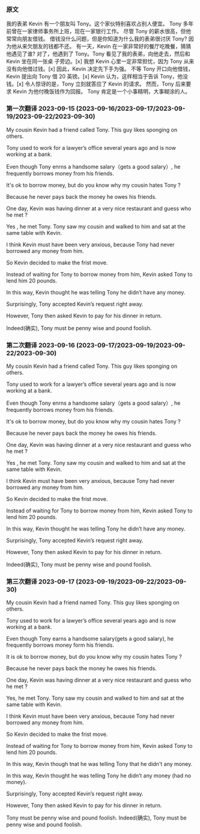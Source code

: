 ### 原文
我的表弟 Kevin 有一个朋友叫 Tony。这个家伙特别喜欢占别人便宜。
Tony 多年前曾在一家律师事务所上班，现在一家银行工作。
尽管 Tony 的薪水很高，但他常常向朋友借钱。
借钱没什么问题，但是你知道为什么我的表弟很讨厌 Tony?
因为他从来欠朋友的钱都不还。
有一天，Kevin 在一家非常好的餐厅吃晚餐，猜猜他遇见了谁?
对了，他遇到了 Tony。Tony 看见了我的表弟，向他走去，然后和 Kevin 坐在同一张桌 子旁边。[x]
我想 Kevin 心里一定非常担忧，因为 Tony 从来没有向他借过钱。[x]
因此，Kevin 决定先下手为强。
不等 Tony 开口向他借钱，Kevin 提出向 Tony 借 20 英镑。[x]
Kevin 认为，这样相当于告诉 Tony，他没钱。[x]
令人惊讶的是，Tony 立刻就答应了 Kevin 的请求。
然而，Tony 后来要求 Kevin 为他付晚饭钱作为回报。
Tony 肯定是一个小事精明，大事糊涂的人。


### 第一次翻译 2023-09-15 (2023-09-16/2023-09-17/2023-09-19/2023-09-22/2023-09-30)
My cousin Kevin had a friend called Tony. This guy likes sponging on others. 

Tony used to work for a lawyer’s office several years ago and is now working at a bank.

Even though Tony enrns a handsome salary（gets a good salary）, he frequently borrows money from his friends.


It's ok to borrow money, but do you know why my cousin hates Tony ?

Because he never pays back the money he owes his friends.

One day, Kevin was having dinner at a very nice restaurant and guess who he met ?

Yes , he met Tony. Tony saw my cousin and walked to him and sat at the same table with Kevin.

I think Kevin must have been very anxious, because Tony had never borrowed any money from him.

So Kevin decided to make the frist move.

Instead of waiting for Tony to borrow money from him, Kevin asked Tony to lend him 20 pounds.

In this way, Kevin thought he was telling Tony he didn’t have any money.

Surprisingly, Tony accepted Kevin’s request right away.

However, Tony then asked Kevin to pay for his dinner in return.

Indeed(确实), Tony must be penny wise and pound foolish.


### 第二次翻译 2023-09-16 (2023-09-17/2023-09-19/2023-09-22/2023-09-30)

My cousin Kevin had a friend called Tony. This guy likes sponging on others. 

Tony used to work for a lawyer’s office several years ago and is now working at a bank.

Even though Tony enrns a handsome salary（gets a good salary）, he frequently borrows money from his friends.


It's ok to borrow money, but do you know why my cousin hates Tony ?

Because he never pays back the money he owes his friends.

One day, Kevin was having dinner at a very nice restaurant and guess who he met ?

Yes , he met Tony. Tony saw my cousin and walked to him and sat at the same table with Kevin.

I think Kevin must have been very anxious, because Tony had never borrowed any money from him.

So Kevin decided to make the frist move.

Instead of waiting for Tony to borrow money from him, Kevin asked Tony to lend him 20 pounds.

In this way, Kevin thought he was telling Tony he didn’t have any money.

Surprisingly, Tony accepted Kevin’s request right away.

However, Tony then asked Kevin to pay for his dinner in return.

Indeed(确实), Tony must be penny wise and pound foolish.

### 第三次翻译 2023-09-17 (2023-09-19/2023-09-22/2023-09-30)

My cousin Kevin had a friend named Tony. This guy likes sponging on others.

Tony used to work for a lawyer’s office several years ago and is now working at a bank.

Even though Tony earns a handsome salary(gets a good salary), he frequently borrows money form his friends.

It is ok to borrow money, but do you know why my cousin hates Tony ?

Because he never pays back the money he owes his friends.

One day, Kevin was having dinner at a very nice restaurant and guess who he met ?

Yes, he met Tony. Tony saw my cousin and walked to him and sat at the same table with Kevin.

I think Kevin must have been very anxious, because Tony had never borrowed any money from him.

So Kevin decided to make the frist move.

Instead of waiting for Tony to borrow money from him, Kevin asked Tony to lend him 20 pounds.

In this way, Kevin though tnat he was telling Tony that he didn't any money.

In this way, Kevin thought he was telling Tony he didn’t any money (had no money).

Surprisingly, Tony accepted Kevin’s request right away.

However, Tony then asked Kevin to pay for his dinner in return.

Tony must be penny wise and pound foolish.
Indeed(确实), Tony must be penny wise and pound foolish.



